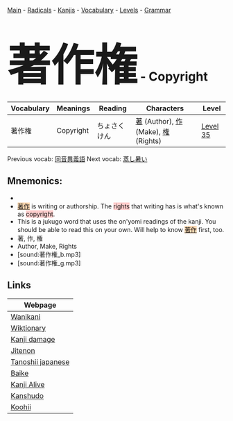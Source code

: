 <style> bigfont {font-size: 100px}</style>
[Main](../README.md) -
[Radicals](../radicals.md) -
[Kanjis](../kanjis.md) -
[Vocabulary](../vocabulary.md) -
[Levels](../levels.md) -
[Grammar](../grammar.md)
# <bigfont> 著作権</bigfont> - Copyright 

| Vocabulary | Meanings | Reading | Characters | Level |
| --- | --- | --- | --- | --- |
| 著作権 | Copyright | ちょさくけん |  [著](../kanjis/著.md) (Author), [作](../kanjis/作.md) (Make), [権](../kanjis/権.md) (Rights) | [Level 35](../levels/wk_level35.md) |

Previous vocab: [同音異義語](同音異義語.md) Next vocab: [蒸し暑い](蒸し暑い.md) 

## Mnemonics:

* 
* <span style="background-color:#fed8b1"> [著作](https://jisho.org/search/著作)</span> is writing or authorship. The <span style="background-color:#ffcccb"> rights</span> that writing has is what's known as <span style="background-color:#ffcccb"> copyright</span>.
* This is a jukugo word that uses the on'yomi readings of the kanji. You should be able to read this on your own. Will help to know <span style="background-color:#fed8b1"> [著作](https://jisho.org/search/著作)</span> first, too.
* 著, 作, 権
* Author, Make, Rights
* [sound:著作権_b.mp3]
* [sound:著作権_g.mp3]


## Links 

| Webpage |
| --- |
| [Wanikani          ](https://www.wanikani.com/kanji/著作権) |
| [Wiktionary        ](https://en.wiktionary.org/wiki/著作権) |
| [Kanji damage      ](http://www.kanjidamage.com/kanji/search?utf8=✓&q=著作権) |
| [Jitenon           ](https://jitenon.com/kanji/著作権) |
| [Tanoshii japanese ](https://www.tanoshiijapanese.com/dictionary/kanji.cfm?k=著作権) |
| [Baike             ](https://baike.baidu.com/item/著作権) |
| [Kanji Alive       ](https://app.kanjialive.com/著作権) |
| [Kanshudo          ](https://www.kanshudo.com/searchmn?q=著作権) |
| [Koohii            ](https://kanji.koohii.com/study/kanji/著作権) |

